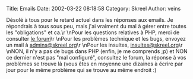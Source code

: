 Title: Emails
Date: 2002-03-22 08:18:58
Category: Skreel
Author: veins

Désolé à tous pour le retard actuel dans les réponses aux emails. Je répondrais à tous sous peu, mais j'ai vraiment du mal à gérer entre toutes les "obligations" et ca.\r
\nPour les questions relatives à PHP, merci de consulter [le forum](http://forum.skreel.org)\r
\nPour les problèmes technique et les bugs, envoyez un mail à [admins@skreel.org](mailto:admins@skreel.org)\r
\nPour les insultes, [insultes@skreel.org](mailto:insultes@skreel.org)\r
\nNON, il n'y a pas de bugs dans PHP (enfin, je me comprends ;p) et NON ce dernier n'est pas "mal configuré", consultez le forum, la réponse à vos problèmes se trouve là (vous êtes en moyenne une dizaines à écrire par jour pour le même problème qui se trouve au même endroit  :)